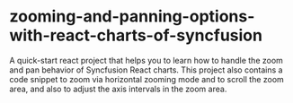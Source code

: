 # zooming-and-panning-options-with-react-charts-of-syncfusion
A quick-start react project that helps you to learn how to handle the zoom and pan behavior of Syncfusion React charts. This project also contains a code snippet to zoom via horizontal zooming mode and to scroll the zoom area, and also to adjust the axis intervals in the zoom area.
